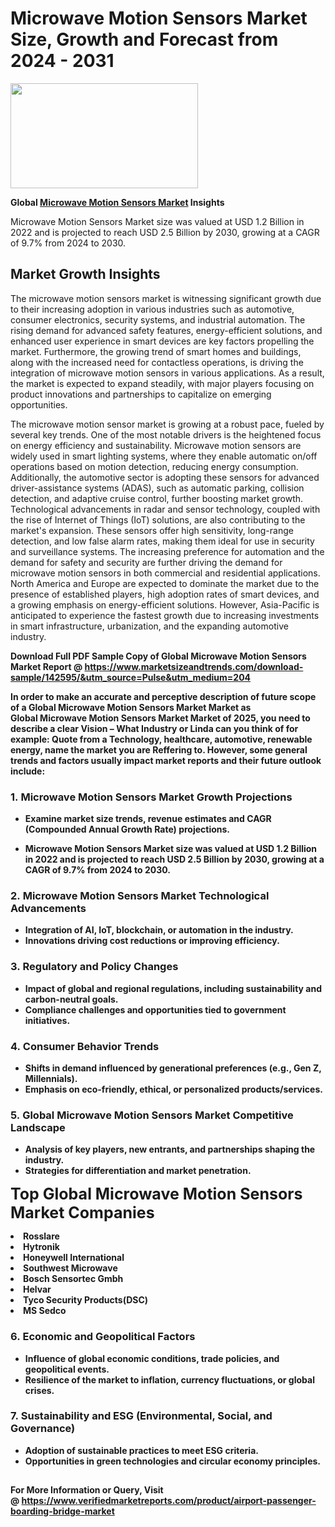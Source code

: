 <H1>Microwave Motion Sensors Market Size, Growth and Forecast from 2024 - 2031</H1><img class="aligncenter size-medium wp-image-584254" src="https://thirdeyenews.in/wp-content/uploads/2024/09/Global-Market-Research-300x168.jpeg" alt="" width="300" height="168" /><p><strong>Global&nbsp;<a href="https://www.marketsizeandtrends.com/download-sample/142595/&amp;utm_source=Pulse&amp;utm_medium=204">Microwave Motion Sensors Market</a> Insights</strong></p><p>Microwave Motion Sensors Market size was valued at USD 1.2 Billion in 2022 and is projected to reach USD 2.5 Billion by 2030, growing at a CAGR of 9.7% from 2024 to 2030.</p><p><h2>Market Growth Insights</h2> <p>The microwave motion sensors market is witnessing significant growth due to their increasing adoption in various industries such as automotive, consumer electronics, security systems, and industrial automation. The rising demand for advanced safety features, energy-efficient solutions, and enhanced user experience in smart devices are key factors propelling the market. Furthermore, the growing trend of smart homes and buildings, along with the increased need for contactless operations, is driving the integration of microwave motion sensors in various applications. As a result, the market is expected to expand steadily, with major players focusing on product innovations and partnerships to capitalize on emerging opportunities.</p> <p><strong></strong></p> <p>The microwave motion sensor market is growing at a robust pace, fueled by several key trends. One of the most notable drivers is the heightened focus on energy efficiency and sustainability. Microwave motion sensors are widely used in smart lighting systems, where they enable automatic on/off operations based on motion detection, reducing energy consumption. Additionally, the automotive sector is adopting these sensors for advanced driver-assistance systems (ADAS), such as automatic parking, collision detection, and adaptive cruise control, further boosting market growth. Technological advancements in radar and sensor technology, coupled with the rise of Internet of Things (IoT) solutions, are also contributing to the market's expansion. These sensors offer high sensitivity, long-range detection, and low false alarm rates, making them ideal for use in security and surveillance systems. The increasing preference for automation and the demand for safety and security are further driving the demand for microwave motion sensors in both commercial and residential applications. North America and Europe are expected to dominate the market due to the presence of established players, high adoption rates of smart devices, and a growing emphasis on energy-efficient solutions. However, Asia-Pacific is anticipated to experience the fastest growth due to increasing investments in smart infrastructure, urbanization, and the expanding automotive industry. <strong></p><p><span class=""><strong>Download Full PDF Sample Copy of Global Microwave Motion Sensors Market Report</strong> @ <a href="https://www.marketsizeandtrends.com/download-sample/142595/&amp;utm_source=Pulse&amp;utm_medium=204" target="_blank">https://www.marketsizeandtrends.com/download-sample/142595/&amp;utm_source=Pulse&amp;utm_medium=204</a></span></p><p>In order to make an accurate and perceptive description of future scope of a Global&nbsp;Microwave Motion Sensors Market Market as Global&nbsp;Microwave Motion Sensors Market Market of 2025, you need to describe a clear Vision &ndash; What Industry or Linda can you think of for example: Quote from a Technology, healthcare, automotive, renewable energy, name the market you are Reffering to. However, some general trends and factors usually impact market reports and their future outlook include:</p><h3>1.&nbsp;<strong>Microwave Motion Sensors Market Growth Projections</strong></h3><ul><li>Examine market size trends, revenue estimates and CAGR (Compounded Annual Growth Rate) projections.</li><li><p>Microwave Motion Sensors Market size was valued at USD 1.2 Billion in 2022 and is projected to reach USD 2.5 Billion by 2030, growing at a CAGR of 9.7% from 2024 to 2030.</p></li></ul><h3>2.&nbsp;<strong>Microwave Motion Sensors Market Technological Advancements</strong></h3><ul><li>Integration of AI, IoT, blockchain, or automation in the industry.</li><li>Innovations driving cost reductions or improving efficiency.</li></ul><h3>3.&nbsp;<strong>Regulatory and Policy Changes</strong></h3><ul><li>Impact of global and regional regulations, including sustainability and carbon-neutral goals.</li><li>Compliance challenges and opportunities tied to government initiatives.</li></ul><h3>4.&nbsp;<strong>Consumer Behavior Trends</strong></h3><ul><li>Shifts in demand influenced by generational preferences (e.g., Gen Z, Millennials).</li><li>Emphasis on eco-friendly, ethical, or personalized products/services.</li></ul><h3>5.&nbsp;<strong>Global Microwave Motion Sensors Market Competitive Landscape</strong></h3><ul><li>Analysis of key players, new entrants, and partnerships shaping the industry.</li><li>Strategies for differentiation and market penetration.</li></ul><p data-pm-slice="1 1 []"><span style="color: inherit; font-family: inherit; font-size: 25px;">Top Global Microwave Motion Sensors Market Companies</span></p><div class="" data-test-id=""><p><li>Rosslare</li><li> Hytronik</li><li> Honeywell International</li><li> Southwest Microwave</li><li> Bosch Sensortec Gmbh</li><li> Helvar</li><li> Tyco Security Products(DSC)</li><li> MS Sedco</li></p></div><h3>6.&nbsp;<strong>Economic and Geopolitical Factors</strong></h3><ul><li>Influence of global economic conditions, trade policies, and geopolitical events.</li><li>Resilience of the market to inflation, currency fluctuations, or global crises.</li></ul><h3>7.&nbsp;<strong>Sustainability and ESG (Environmental, Social, and Governance)</strong></h3><ul><li>Adoption of sustainable practices to meet ESG criteria.</li><li>Opportunities in green technologies and circular economy principles.</li></ul><h2><strong style="font-size: 14px;">For More Information or Query, Visit @&nbsp;</strong><a style="background-color: #ffffff; font-size: 14px;" href="https://www.marketsizeandtrends.com/report/microwave-motion-sensors-market/" target="_blank">https://www.verifiedmarketreports.com/product/airport-passenger-boarding-bridge-market</a></h2>
